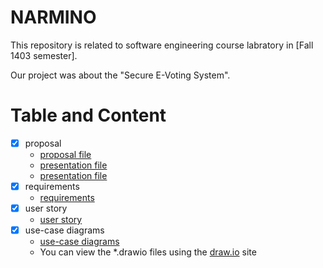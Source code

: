 # NARMINO

This repository is related to software engineering course labratory in [Fall 1403 semester].

Our project was about the "Secure E-Voting System".

# Table and Content
- [x] proposal
  - [proposal file](proposal/Report/Narmino_SE_Project_1403_1_Proposal.pdf)
  - [presentation file](proposal/Presentation/Narmino_SE_Project_1403_1_Proposal_beamer.pdf)
  - [presentation file](proposal/Presentation/Narmino_SE_Project_1403_1_Proposal_presentation.pdf)
- [x] requirements
  - [requirements](requirements/Narmino_SE_requirements.pdf)
- [x] user story
  - [user story](user_story/Narmino_SE_user_story.pdf)
- [x] use-case diagrams
  - [use-case diagrams](use_case_diagrams/)
  - You can view the *.drawio files using the [draw.io](draw.io) site